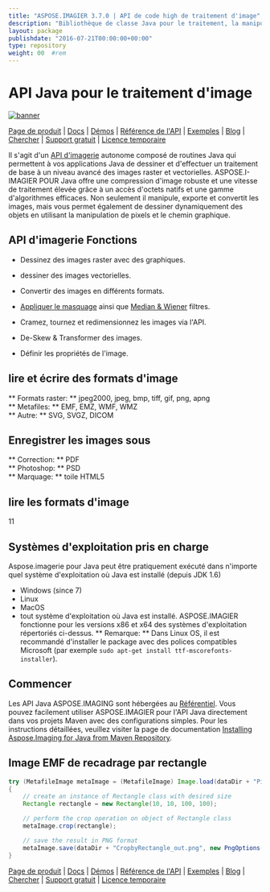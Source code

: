 ```yaml
---
title: "ASPOSE.IMAGIER 3.7.0 | API de code high de traitement d'image" 
description: "Bibliothèque de classe Java pour le traitement, la manipulation et la conversion de l'image. Prend en charge le masquage, les filtres, le deskew, la transformation de la matrice, les formes, le tramage et les vecteurs." 
layout: package
publishdate: "2016-07-21T00:00:00+00:00"
type: repository
weight: 00	#rem
---
```


# API Java pour le traitement d'image
[![banner](../aspose_imaging-for-java-banner.png)](./)

[Page de produit](https://products.aspose.com/imaging/java) | [Docs](https://docs.aspose.com/imaging/java/) | [Démos](https://products.aspose.app/imaging/family) | [Référence de l'API](https://apireference.aspose.com/imaging/java) | [Exemples](https://github.com/aspose-imaging/Aspose.Imaging-for-Java) | [Blog](https://blog.aspose.com/category/imaging/) | [Chercher](https://search.aspose.com/) | [Support gratuit](https://forum.aspose.com/c/imaging) | [Licence temporaire](https://purchase.aspose.com/temporary-license)

Il s'agit d'un [API d'imagerie](https://products.aspose.com/imaging/java) autonome composé de routines Java qui permettent à vos applications Java de dessiner et d'effectuer un traitement de base à un niveau avancé des images raster et vectorielles.
ASPOSE.I-IMAGIER POUR Java offre une compression d'image robuste et une vitesse de traitement élevée grâce à un accès d'octets natifs et une gamme d'algorithmes efficaces. Non seulement il manipule, exporte et convertit les images, mais vous permet également de dessiner dynamiquement des objets en utilisant la manipulation de pixels et le chemin graphique.

## API d'imagerie Fonctions
- Dessinez des images raster avec des graphiques.
- dessiner des images vectorielles.
- Convertir des images en différents formats.

- [Appliquer le masquage](https://docs.aspose.com/imaging/java/applying-masking-to-images/) ainsi que [Median & Wiener](https://docs.aspose.com/imaging/java/applying-median-and-wiener-filters/) filtres.
- Cramez, tournez et redimensionnez les images via l'API.
- De-Skew & Transformer des images.
- Définir les propriétés de l'image.

## lire et écrire des formats d'image
** Formats raster: ** jpeg2000, jpeg, bmp, tiff, gif, png, apng \
** Metafiles: ** EMF, EMZ, WMF, WMZ \
** Autre: ** SVG, SVGZ, DICOM

## Enregistrer les images sous
** Correction: ** PDF \
** Photoshop: ** PSD \
** Marquage: ** toile HTML5

## lire les formats d'image
11

## Systèmes d'exploitation pris en charge
Aspose.imagerie pour Java peut être pratiquement exécuté dans n'importe quel système d'exploitation où Java est installé (depuis JDK 1.6)
- Windows (since 7)
- Linux
- MacOS
- tout système d'exploitation où Java est installé.
ASPOSE.IMAGIER fonctionne pour les versions x86 et x64 des systèmes d'exploitation répertoriés ci-dessus.
** Remarque: ** Dans Linux OS, il est recommandé d'installer le package avec des polices compatibles Microsoft (par exemple `sudo apt-get install ttf-mscorefonts-installer`).

## Commencer

Les API Java ASPOSE.IMAGING sont hébergées au [Référentiel](https://releases.aspose.com/imaging/java/). Vous pouvez facilement utiliser ASPOSE.IMAGIER pour l'API Java directement dans vos projets Maven avec des configurations simples. Pour les instructions détaillées, veuillez visiter la page de documentation [Installing Aspose.Imaging for Java from Maven Repository](https://docs.aspose.com/imaging/java/installation/).

## Image EMF de recadrage par rectangle

```java
try (MetafileImage metaImage = (MetafileImage) Image.load(dataDir + "Picture1.emf"))
{
	// create an instance of Rectangle class with desired size
	Rectangle rectangle = new Rectangle(10, 10, 100, 100);

	// perform the crop operation on object of Rectangle class
	metaImage.crop(rectangle);

	// save the result in PNG format
	metaImage.save(dataDir + "CropbyRectangle_out.png", new PngOptions());
}
```

[Page de produit](https://products.aspose.com/imaging/java) | [Docs](https://docs.aspose.com/imaging/java/) | [Démos](https://products.aspose.app/imaging/family) | [Référence de l'API](https://apireference.aspose.com/imaging/java) | [Exemples](https://github.com/aspose-imaging/Aspose.Imaging-for-Java) | [Blog](https://blog.aspose.com/category/imaging/) | [Chercher](https://search.aspose.com/) | [Support gratuit](https://forum.aspose.com/c/imaging) | [Licence temporaire](https://purchase.aspose.com/temporary-license)
